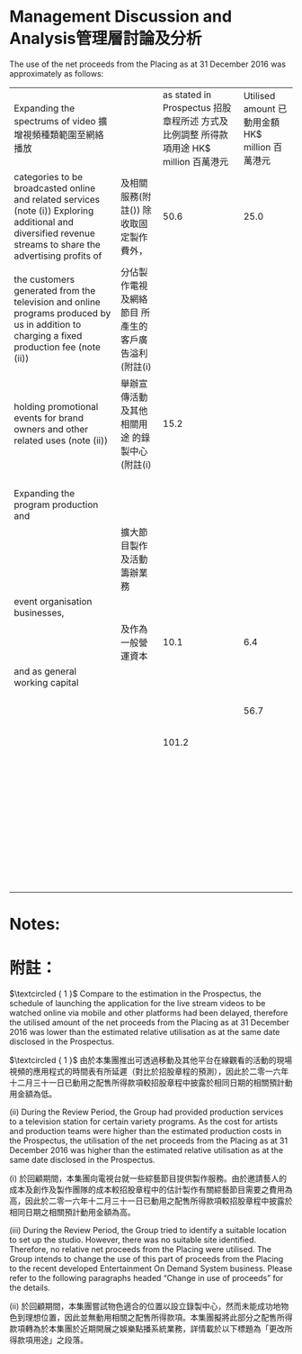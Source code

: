 # Management Discussion and Analysis管理層討論及分析  

The use of the net proceeds from the Placing as at 31 December 2016 was approximately as follows:  

<html><body><table><tr><td>Expanding the spectrums of video 擴增視頻種類範圍至網絡播放</td><td></td><td>as stated in Prospectus 招股章程所述 方式及比例調整 所得款項用途 HK$ million 百萬港元</td><td>Utilised amount 已動用金額 HK$ million 百萬港元</td></tr><tr><td>categories to be broadcasted online and related services (note (i)) Exploring additional and diversified revenue streams to share the advertising profits of</td><td>及相關服務(附註()) 除收取固定製作費外，</td><td>50.6</td><td>25.0</td></tr><tr><td>the customers generated from the television and online programs produced by us in addition to charging a fixed production fee (note (ii))</td><td>分佔製作電視及網絡節目 所產生的客戶廣告溢利(附註(i)</td><td></td><td></td></tr><tr><td>holding promotional events for brand owners and other related uses (note (ii))</td><td>舉辦宣傳活動及其他相關用途 的錄製中心(附註(i)</td><td>15.2</td><td></td></tr><tr><td></td><td></td><td></td><td></td></tr><tr><td></td><td></td><td></td><td></td></tr><tr><td></td><td></td><td></td><td></td></tr><tr><td></td><td></td><td></td><td></td></tr><tr><td>Expanding the program production and</td><td></td><td></td><td></td></tr><tr><td></td><td>擴大節目製作及活動籌辦業務</td><td></td><td></td></tr><tr><td>event organisation businesses,</td><td></td><td></td><td></td></tr><tr><td></td><td>及作為一般營運資本</td><td>10.1</td><td>6.4</td></tr><tr><td>and as general working capital</td><td></td><td></td><td></td></tr><tr><td></td><td></td><td></td><td></td></tr><tr><td></td><td></td><td></td><td></td></tr><tr><td></td><td></td><td></td><td></td></tr><tr><td></td><td></td><td></td><td></td></tr><tr><td></td><td></td><td></td><td>56.7</td></tr><tr><td></td><td></td><td></td><td></td></tr><tr><td></td><td></td><td></td><td></td></tr><tr><td></td><td></td><td></td><td></td></tr><tr><td></td><td></td><td></td><td></td></tr><tr><td></td><td></td><td></td><td></td></tr><tr><td></td><td></td><td>101.2</td><td></td></tr><tr><td></td><td></td><td></td><td></td></tr><tr><td></td><td></td><td></td><td></td></tr><tr><td></td><td></td><td></td><td></td></tr><tr><td></td><td></td><td></td><td></td></tr><tr><td></td><td></td><td></td><td></td></tr><tr><td></td><td></td><td></td><td></td></tr><tr><td></td><td></td><td></td><td></td></tr><tr><td></td><td></td><td></td><td></td></tr><tr><td></td><td></td><td></td><td></td></tr><tr><td></td><td></td><td></td><td></td></tr><tr><td></td><td></td><td></td><td></td></tr><tr><td></td><td></td><td></td><td></td></tr><tr><td></td><td></td><td></td><td></td></tr><tr><td></td><td></td><td></td><td></td></tr><tr><td></td><td></td><td></td><td></td></tr><tr><td></td><td></td><td></td><td></td></tr><tr><td></td><td></td><td></td><td></td></tr><tr><td></td><td></td><td></td><td></td></tr><tr><td></td><td></td><td></td><td></td></tr><tr><td></td><td></td><td></td><td></td></tr><tr><td></td><td></td><td></td><td></td></tr><tr><td></td><td></td><td></td><td></td></tr><tr><td></td><td></td><td></td><td></td></tr><tr><td></td><td></td><td></td><td></td></tr><tr><td></td><td></td><td></td><td></td></tr><tr><td></td><td></td><td></td><td></td></tr><tr><td></td><td></td><td></td><td></td></tr><tr><td></td><td></td><td></td><td></td></tr><tr><td></td><td></td><td></td><td></td></tr><tr><td></td><td></td><td></td><td></td></tr><tr><td></td><td></td><td></td><td></td></tr><tr><td></td><td></td><td></td><td></td></tr><tr><td></td><td></td><td></td><td></td></tr><tr><td></td><td></td><td></td><td></td></tr><tr><td></td><td></td><td></td><td></td></tr><tr><td></td><td></td><td></td><td></td></tr><tr><td></td><td></td><td></td><td></td></tr><tr><td></td><td></td><td></td><td></td></tr><tr><td></td><td></td><td></td><td></td></tr><tr><td></td><td></td><td></td><td></td></tr><tr><td></td><td></td><td></td><td></td></tr><tr><td></td><td></td><td></td><td></td></tr></table></body></html>  

# Notes:  

# 附註：  

$\textcircled { 1 }$ Compare to the estimation in the Prospectus, the schedule of launching the application for the live stream videos to be watched online via mobile and other platforms had been delayed, therefore the utilised amount of the net proceeds from the Placing as at 31 December 2016 was lower than the estimated relative utilisation as at the same date disclosed in the Prospectus.  

$\textcircled { 1 }$ 由於本集團推出可透過移動及其他平台在線觀看的活動的現場視頻的應用程式的時間表有所延遲（對比於招股章程的預測），因此於二零一六年十二月三十一日已動用之配售所得款項較招股章程中披露於相同日期的相關預計動用金額為低。  

(ii) During the Review Period, the Group had provided production services to a television station for certain variety programs. As the cost for artists and production teams were higher than the estimated production costs in the Prospectus, the utilisation of the net proceeds from the Placing as at 31 December 2016 was higher than the estimated relative utilisation as at the same date disclosed in the Prospectus.  

(i) 於回顧期間，本集團向電視台就一些綜藝節目提供製作服務。由於邀請藝人的成本及創作及製作團隊的成本較招股章程中的估計製作有關綜藝節目需要之費用為高，因此於二零一六年十二月三十一日已動用之配售所得款項較招股章程中披露於相同日期之相關預計動用金額為高。  

(iii) During the Review Period, the Group tried to identify a suitable location to set up the studio. However, there was no suitable site identified. Therefore, no relative net proceeds from the Placing were utilised. The Group intends to change the use of this part of proceeds from the Placing to the recent developed Entertainment On Demand System business. Please refer to the following paragraphs headed “Change in use of proceeds” for the details.  

(ii) 於回顧期間，本集團嘗試物色適合的位置以設立錄製中心，然而未能成功地物色到理想位置，因此並無動用相關之配售所得款項。本集團擬將此部分之配售所得款項轉為於本集團於近期開展之娛樂點播系統業務，詳情載於以下標題為「更改所得款項用途」之段落。  